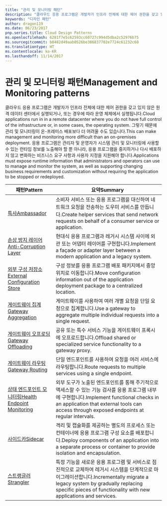 ```yaml
---
title: "관리 및 모니터링 패턴"
description: "클라우드 응용 프로그램은 개발자가 인프라 전체에 대한 제어 권한을 갖고 있지 않은 원격 데이터 센터에서 실행되거나, 또는 경우에 따라 운영 체제에서 실행됩니다. 그렇기 때문에 관리 및 모니터링이 온-프레미스 배포보다 더 어려울 수도 있습니다. 응용 프로그램은 관리자 및 운영자가 시스템 관리 및 모니터링에 사용할 수 있는 런타임 정보를 노출해야 할 뿐 아니라, 응용 프로그램을 중지하거나 다시 배포하지 않고 변화하는 비즈니스 요구 사항과 사용자 지정을 지원해야 합니다."
keywords: "디자인 패턴"
author: dragon119
ms.date: 06/23/2017
pnp.series.title: Cloud Design Patterns
ms.openlocfilehash: 6281f7e5c62593cc60727c994d5dba2c52976b75
ms.sourcegitcommit: b0482d49aab0526be386837702e7724c61232c60
ms.translationtype: HT
ms.contentlocale: ko-KR
ms.lasthandoff: 11/14/2017
---
```

# <a name="management-and-monitoring-patterns"></a><span data-ttu-id="8e67c-106">관리 및 모니터링 패턴</span><span class="sxs-lookup"><span data-stu-id="8e67c-106">Management and Monitoring patterns</span></span>

<span data-ttu-id="8e67c-107">클라우드 응용 프로그램은 개발자가 인프라 전체에 대한 제어 권한을 갖고 있지 않은 원격 데이터 센터에서 실행되거나, 또는 경우에 따라 운영 체제에서 실행됩니다.</span><span class="sxs-lookup"><span data-stu-id="8e67c-107">Cloud applications run in in a remote datacenter where you do not have full control of the infrastructure or, in some cases, the operating system.</span></span> <span data-ttu-id="8e67c-108">그렇기 때문에 관리 및 모니터링이 온-프레미스 배포보다 더 어려울 수도 있습니다.</span><span class="sxs-lookup"><span data-stu-id="8e67c-108">This can make management and monitoring more difficult than an on-premises deployment.</span></span> <span data-ttu-id="8e67c-109">응용 프로그램은 관리자 및 운영자가 시스템 관리 및 모니터링에 사용할 수 있는 런타임 정보를 노출해야 할 뿐 아니라, 응용 프로그램을 중지하거나 다시 배포하지 않고 변화하는 비즈니스 요구 사항과 사용자 지정을 지원해야 합니다.</span><span class="sxs-lookup"><span data-stu-id="8e67c-109">Applications must expose runtime information that administrators and operators can use to manage and monitor the system, as well as supporting changing business requirements and customization without requiring the application to be stopped or redeployed.</span></span>

| <span data-ttu-id="8e67c-110">패턴</span><span class="sxs-lookup"><span data-stu-id="8e67c-110">Pattern</span></span> | <span data-ttu-id="8e67c-111">요약</span><span class="sxs-lookup"><span data-stu-id="8e67c-111">Summary</span></span> |
| ------- | ------- |
| [<span data-ttu-id="8e67c-112">특사</span><span class="sxs-lookup"><span data-stu-id="8e67c-112">Ambassador</span></span>](../ambassador.md) | <span data-ttu-id="8e67c-113">소비자 서비스 또는 응용 프로그램을 대신하여 네트워크 요청을 전송하는 도우미 서비스를 만듭니다.</span><span class="sxs-lookup"><span data-stu-id="8e67c-113">Create helper services that send network requests on behalf of a consumer service or application.</span></span> |
| [<span data-ttu-id="8e67c-114">손상 방지 레이어</span><span class="sxs-lookup"><span data-stu-id="8e67c-114">Anti-Corruption Layer</span></span>](../anti-corruption-layer.md) | <span data-ttu-id="8e67c-115">현대식 응용 프로그램과 레거시 시스템 사이에 외관 또는 어댑터 레이어를 구현합니다.</span><span class="sxs-lookup"><span data-stu-id="8e67c-115">Implement a façade or adapter layer between a modern application and a legacy system.</span></span> |
| [<span data-ttu-id="8e67c-116">외부 구성 저장소</span><span class="sxs-lookup"><span data-stu-id="8e67c-116">External Configuration Store</span></span>](../external-configuration-store.md) | <span data-ttu-id="8e67c-117">구성 정보를 응용 프로그램 배포 패키지에서 중앙 위치로 이동합니다.</span><span class="sxs-lookup"><span data-stu-id="8e67c-117">Move configuration information out of the application deployment package to a centralized location.</span></span> |
| [<span data-ttu-id="8e67c-118">게이트웨이 집계</span><span class="sxs-lookup"><span data-stu-id="8e67c-118">Gateway Aggregation</span></span>](../gateway-aggregation.md) | <span data-ttu-id="8e67c-119">게이트웨이를 사용하여 여러 개별 요청을 단일 요청으로 집계합니다.</span><span class="sxs-lookup"><span data-stu-id="8e67c-119">Use a gateway to aggregate multiple individual requests into a single request.</span></span> |
| [<span data-ttu-id="8e67c-120">게이트웨이 오프로딩</span><span class="sxs-lookup"><span data-stu-id="8e67c-120">Gateway Offloading</span></span>](../gateway-offloading.md) | <span data-ttu-id="8e67c-121">공유 또는 특수 서비스 기능을 게이트웨이 프록시에 오프로드합니다.</span><span class="sxs-lookup"><span data-stu-id="8e67c-121">Offload shared or specialized service functionality to a gateway proxy.</span></span> |
| [<span data-ttu-id="8e67c-122">게이트웨이 라우팅</span><span class="sxs-lookup"><span data-stu-id="8e67c-122">Gateway Routing</span></span>](../gateway-routing.md) | <span data-ttu-id="8e67c-123">단일 엔드포인트를 사용하여 요청을 여러 서비스에 라우팅합니다.</span><span class="sxs-lookup"><span data-stu-id="8e67c-123">Route requests to multiple services using a single endpoint.</span></span> |
| [<span data-ttu-id="8e67c-124">상태 엔드포인트 모니터링</span><span class="sxs-lookup"><span data-stu-id="8e67c-124">Health Endpoint Monitoring</span></span>](../health-endpoint-monitoring.md) | <span data-ttu-id="8e67c-125">외부 도구가 노출된 엔드포인트를 통해 주기적으로 액세스할 수 있는 기능 검사를 응용 프로그램 내부에 구현합니다.</span><span class="sxs-lookup"><span data-stu-id="8e67c-125">Implement functional checks in an application that external tools can access through exposed endpoints at regular intervals.</span></span> |
| [<span data-ttu-id="8e67c-126">사이드카</span><span class="sxs-lookup"><span data-stu-id="8e67c-126">Sidecar</span></span>](../sidecar.md) | <span data-ttu-id="8e67c-127">격리 및 캡슐화를 제공하는 별도의 프로세스 또는 컨테이너에 응용 프로그램 구성 요소를 배포합니다.</span><span class="sxs-lookup"><span data-stu-id="8e67c-127">Deploy components of an application into a separate process or container to provide isolation and encapsulation.</span></span> |
| [<span data-ttu-id="8e67c-128">스트랭글러</span><span class="sxs-lookup"><span data-stu-id="8e67c-128">Strangler</span></span>](../strangler.md) | <span data-ttu-id="8e67c-129">특정 기능을 새로운 응용 프로그램 및 서비스로 점진적으로 교체하여 레거시 시스템을 단계적으로 마이그레이션합니다.</span><span class="sxs-lookup"><span data-stu-id="8e67c-129">Incrementally migrate a legacy system by gradually replacing specific pieces of functionality with new applications and services.</span></span> |
